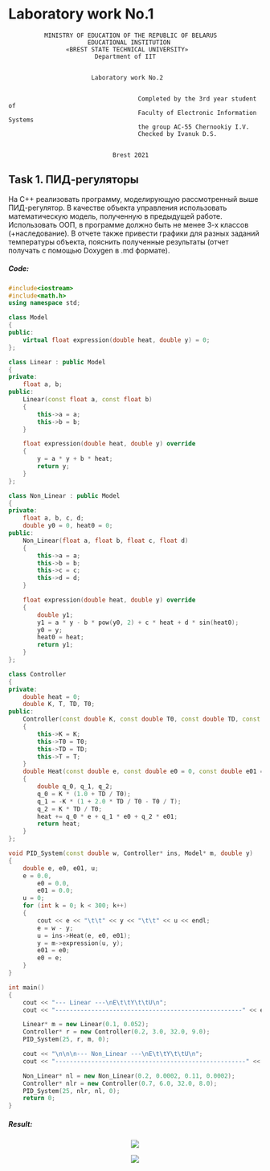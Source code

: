 # Laboratory work No.1              
              MINISTRY OF EDUCATION OF THE REPUBLIC OF BELARUS
                          EDUCATIONAL INSTITUTION 
                    «BREST STATE TECHNICAL UNIVERSITY»        
                            Department of IIT


                           Laboratory work No.2 


	                                	Completed by the 3rd year student of 
                                   		Faculty of Electronic Information Systems
	                                	the group AC-55 Chernookiy I.V.
                                 		Checked by Ivanuk D.S.


                                 Brest 2021

## Task 1. ПИД-регуляторы
На C++ реализовать программу, моделирующую рассмотренный выше ПИД-регулятор. В качестве объекта управления использовать математическую модель, полученную в предыдущей работе. Использовать ООП, в программе должно быть не менее 3-х классов (+наследование). В отчете также привести графики для разных заданий температуры объекта, пояснить полученные результаты (отчет получать с помощью Doxygen в .md формате).

##### Code:
```C++
#include<iostream>
#include<math.h>
using namespace std;

class Model
{
public:
    virtual float expression(double heat, double y) = 0;
};

class Linear : public Model
{
private:
    float a, b;
public:
    Linear(const float a, const float b)
    {
        this->a = a;
        this->b = b;
    }

    float expression(double heat, double y) override
    {
        y = a * y + b * heat;
        return y;
    }
};

class Non_Linear : public Model
{
private:
    float a, b, c, d;
    double y0 = 0, heat0 = 0;
public:
    Non_Linear(float a, float b, float c, float d)
    {
        this->a = a;
        this->b = b;
        this->c = c;
        this->d = d;
    }

    float expression(double heat, double y) override
    {
        double y1;
        y1 = a * y - b * pow(y0, 2) + c * heat + d * sin(heat0);
        y0 = y;
        heat0 = heat;
        return y1;
    }
};

class Controller
{
private:
    double heat = 0;
    double K, T, TD, T0;
public:
    Controller(const double K, const double T0, const double TD, const double T)
    {
        this->K = K;
        this->T0 = T0;
        this->TD = TD;
        this->T = T;
    }
    double Heat(const double e, const double e0 = 0, const double e01 = 0)
    {
        double q_0, q_1, q_2;
        q_0 = K * (1.0 + TD / T0);
        q_1 = -K * (1 + 2.0 * TD / T0 - T0 / T);
        q_2 = K * TD / T0;
        heat += q_0 * e + q_1 * e0 + q_2 * e01;
        return heat;
    }
};

void PID_System(const double w, Controller* ins, Model* m, double y)
{
    double e, e0, e01, u;
    e = 0.0,
        e0 = 0.0,
        e01 = 0.0;
    u = 0;
    for (int k = 0; k < 300; k++)
    {
        cout << e << "\t\t" << y << "\t\t" << u << endl;
        e = w - y;
        u = ins->Heat(e, e0, e01);
        y = m->expression(u, y);
        e01 = e0;
        e0 = e;
    }
}

int main()
{
    cout << "--- Linear ---\nE\t\tY\t\tU\n";
    cout << "----------------------------------------------------" << endl;

    Linear* m = new Linear(0.1, 0.052);
    Controller* r = new Controller(0.2, 3.0, 32.0, 9.0);
    PID_System(25, r, m, 0);

    cout << "\n\n\n--- Non_Linear ---\nE\t\tY\t\tU\n";
    cout << "-----------------------------------------------------" << endl;

    Non_Linear* nl = new Non_Linear(0.2, 0.0002, 0.11, 0.0002);
    Controller* nlr = new Controller(0.7, 6.0, 32.0, 8.0);
    PID_System(25, nlr, nl, 0);
    return 0;
}
```

##### Result:
<p align="center">
  <img src ="https://github.com/MrSoulfinder/universityWork_cpp/blob/main/sem_5/task_02/1.png">
</p>

<p align="center">
  <img src ="https://github.com/MrSoulfinder/universityWork_cpp/blob/main/sem_5/task_02/2.png">
</p>
